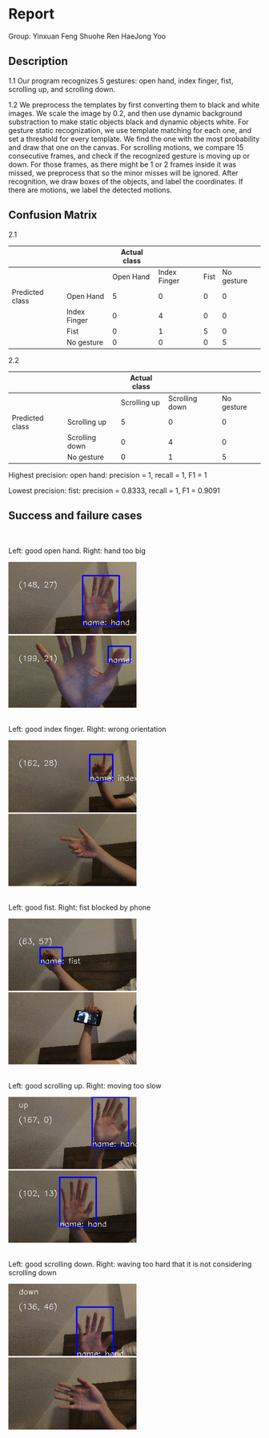 # Report

Group:
Yinxuan Feng 
Shuohe Ren 
HaeJong Yoo

## Description
<p>
    1.1 Our program recognizes 5 gestures: open hand, index finger, fist, scrolling up, and scrolling down.
</p>
<p>
    1.2 We preprocess the templates by first converting them to black and white images. We scale the image by 0.2, and then use dynamic background substraction to make static objects black and dynamic objects white. For gesture static recognization, we use template matching for each one, and set a threshold for every template. We find the one with the most probability and draw that one on the canvas. For scrolling motions, we compare 15 consecutive frames, and check if the recognized gesture is moving up or down. For those frames, as there might be 1 or 2 frames inside it was missed, we preprocess that so the minor misses will be ignored. After recognition, we draw boxes of the objects, and label the coordinates. If there are motions, we label the detected motions.
</p>

## Confusion Matrix
2.1<br/>

|                 |             |Actual class|                	|           |				|
|-----------------|-------------|------------|------------------|-----------|---------------|
|                 |             | Open Hand	 | Index Finger 	|  Fist 	| No gesture 	|
| Predicted class | Open Hand   | 5          | 0           		| 0         | 0 			|
|                 | Index Finger| 0          | 4              	| 0         | 0 			|
|                 | Fist 		| 0          | 1              	| 5         | 0 			|
|                 | No gesture 	| 0          | 0              	| 0         | 5 			|

2.2<br/>

|                 |                | Actual class |                |            |
|-----------------|----------------|--------------|----------------|------------|
|                 |                | Scrolling up | Scrolling down | No gesture |
| Predicted class | Scrolling up   | 5            | 0              | 0          |
|                 | Scrolling down | 0            | 4              | 0          |
|                 | No gesture     | 0            | 1              | 5          |

Highest precision: 
open hand: precision = 1, recall = 1, F1 = 1

Lowest precision:
fist: precision = 0.8333, recall = 1, F1 = 0.9091

## Success and failure cases
<br/>
<p>Left: good open hand. Right: hand too big</p>
<img src="hand.png"><img src="hand too big.png"><br/>

<br/>
<p>Left: good index finger. Right: wrong orientation</p>
<img src="index.png"><img src="wrong orientation.png"><br/>

<br/>
<p>Left: good fist. Right: fist blocked by phone</p>
<img src="fist good.png"><img src="fist block.png"><br/>

<br/>
<p>Left: good scrolling up. Right: moving too slow</p>
<img src="up.png"><img src="too still.png"><br/>

<br/>
<p>Left: good scrolling down. Right: waving too hard that it is not considering scrolling down</p>
<img src="down.png"><img src="waving too hard.png"><br/>

